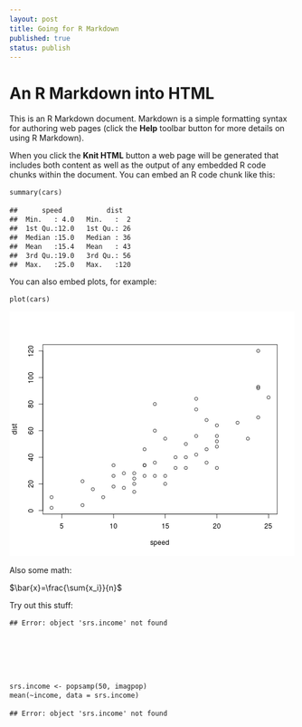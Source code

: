 ```yaml
---
layout: post
title: Going for R Markdown
published: true
status: publish
---
```

 
An R Markdown into HTML
========================================================
 
 


 
This is an R Markdown document. Markdown is a simple formatting syntax for authoring web pages (click the **Help** toolbar button for more details on using R Markdown).
 
When you click the **Knit HTML** button a web page will be generated that includes both content as well as the output of any embedded R code chunks within the document. You can embed an R code chunk like this:
 

    summary(cars)

    ##      speed           dist    
    ##  Min.   : 4.0   Min.   :  2  
    ##  1st Qu.:12.0   1st Qu.: 26  
    ##  Median :15.0   Median : 36  
    ##  Mean   :15.4   Mean   : 43  
    ##  3rd Qu.:19.0   3rd Qu.: 56  
    ##  Max.   :25.0   Max.   :120

 
You can also embed plots, for example:
 

    plot(cars)

![A plot of cars](/images/figure/carplot.png) 

 
Also some math:
 
$\bar{x}=\frac{\sum{x_i}}{n}$
 
 
Try out this stuff:
 
 

    ## Error: object 'srs.income' not found

 


 

    srs.income <- popsamp(50, imagpop)
    mean(~income, data = srs.income)

    ## Error: object 'srs.income' not found

 
